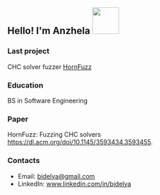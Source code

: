 <h2> Hello! I'm Anzhela <img src="https://media2.giphy.com/media/JmPabUqU22FAbQYkzN/giphy.gif?cid=ecf05e471mx31ytrxkqumi8sqh8pqfjb8yyua6ohzjtcerlx&rid=giphy.gif" width="60"> </h2>

### Last project
CHC solver fuzzer [HornFuzz](https://github.com/AnzhelaSukhanova/HornFuzz)

### Education
BS in Software Engineering

### Paper
HornFuzz: Fuzzing CHC solvers https://dl.acm.org/doi/10.1145/3593434.3593455.

### Contacts
* Email: bidelya@gmail.com
* LinkedIn: www.linkedin.com/in/bidelya

<!--
**AnzhelaSukhanova/AnzhelaSukhanova** is a ✨ _special_ ✨ repository because its `README.md` (this file) appears on your GitHub profile.

Here are some ideas to get you started:

- 🔭 I’m currently working on ...
- 🌱 I’m currently learning ...
- 👯 I’m looking to collaborate on ...
- 🤔 I’m looking for help with ...
- 💬 Ask me about ...
- 📫 How to reach me: ...
- 😄 Pronouns: ...
- ⚡ Fun fact: ...
-->
